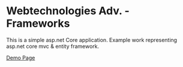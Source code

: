 # Webtechnologies Adv. - Frameworks



This is a simple asp.net Core application. Example work representing asp.net core mvc & entity framework.

[Demo Page](http://notes.karalic.net)
